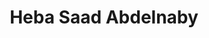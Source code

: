 ---
title: "Heba Saad Abdelnaby"
excerpt: "Project Participant"
sidebar:
  - title: "Heba Saad Abdelnaby"
    image: assets/images/heba_mahmoud_saad_edited.jpg
    image_alt: "logo"
    text: "Project Participant"
    links:
        label: "Website"
        icon: "fas fa-fw fa-link"
        url: "https://page.academia.edu/HebaAbdelNaby"
toc: true
toc_sticky: true
layout: single
---